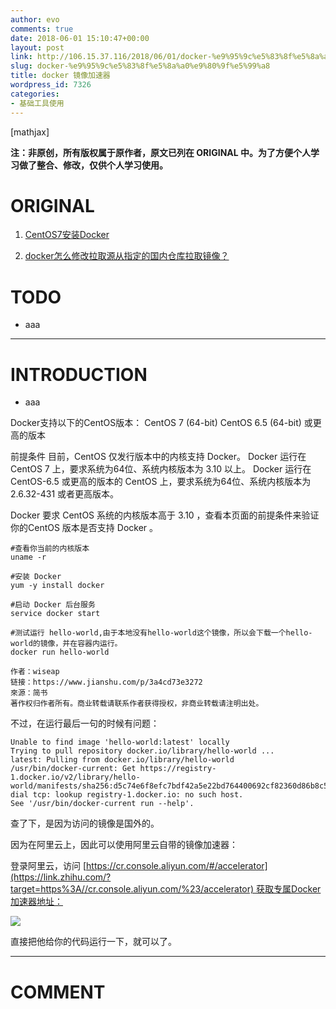 ```yaml
---
author: evo
comments: true
date: 2018-06-01 15:10:47+00:00
layout: post
link: http://106.15.37.116/2018/06/01/docker-%e9%95%9c%e5%83%8f%e5%8a%a0%e9%80%9f%e5%99%a8/
slug: docker-%e9%95%9c%e5%83%8f%e5%8a%a0%e9%80%9f%e5%99%a8
title: docker 镜像加速器
wordpress_id: 7326
categories:
- 基础工具使用
---
```


<!-- more -->

[mathjax]

**注：非原创，所有版权属于原作者，原文已列在 ORIGINAL 中。为了方便个人学习做了整合、修改，仅供个人学习使用。**


# ORIGINAL





 	
  1. [CentOS7安装Docker](https://www.jianshu.com/p/3a4cd73e3272)

 	
  2. [docker怎么修改拉取源从指定的国内仓库拉取镜像？](https://www.zhihu.com/question/55135855)




# TODO





 	
  * aaa





* * *





# INTRODUCTION





 	
  * aaa


Docker支持以下的CentOS版本：
CentOS 7 (64-bit)
CentOS 6.5 (64-bit) 或更高的版本

前提条件
目前，CentOS 仅发行版本中的内核支持 Docker。
Docker 运行在 CentOS 7 上，要求系统为64位、系统内核版本为 3.10 以上。
Docker 运行在 CentOS-6.5 或更高的版本的 CentOS 上，要求系统为64位、系统内核版本为 2.6.32-431 或者更高版本。

Docker 要求 CentOS 系统的内核版本高于 3.10 ，查看本页面的前提条件来验证你的CentOS 版本是否支持 Docker 。

    
    #查看你当前的内核版本
    uname -r
    
    #安装 Docker
    yum -y install docker
    
    #启动 Docker 后台服务
    service docker start
    
    #测试运行 hello-world,由于本地没有hello-world这个镜像，所以会下载一个hello-world的镜像，并在容器内运行。
    docker run hello-world
    
    作者：wiseap
    链接：https://www.jianshu.com/p/3a4cd73e3272
    來源：简书
    著作权归作者所有。商业转载请联系作者获得授权，非商业转载请注明出处。


不过，在运行最后一句的时候有问题：

    
    Unable to find image 'hello-world:latest' locally
    Trying to pull repository docker.io/library/hello-world ... 
    latest: Pulling from docker.io/library/hello-world
    /usr/bin/docker-current: Get https://registry-1.docker.io/v2/library/hello-world/manifests/sha256:d5c74e6f8efc7bdf42a5e22bd764400692cf82360d86b8c587a7584b03f51520: dial tcp: lookup registry-1.docker.io: no such host.
    See '/usr/bin/docker-current run --help'.


查了下，是因为访问的镜像是国外的。

因为在阿里云上，因此可以使用阿里云自带的镜像加速器：

登录阿里云，访问 [https://cr.console.aliyun.com/#/accelerator](https://link.zhihu.com/?target=https%3A//cr.console.aliyun.com/%23/accelerator) 获取专属Docker加速器地址：


![](http://106.15.37.116/wp-content/uploads/2018/06/img_5b1161be9c52b.png)


直接把他给你的代码运行一下，就可以了。























* * *





# COMMENT




